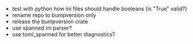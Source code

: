 - test with python how ini files should handle booleans (is "True" valid?)
- rename repo to bumpversion only
- release the bumpversion crate
- use spanned ini parser?
- use toml_spanned for better diagnostics?
